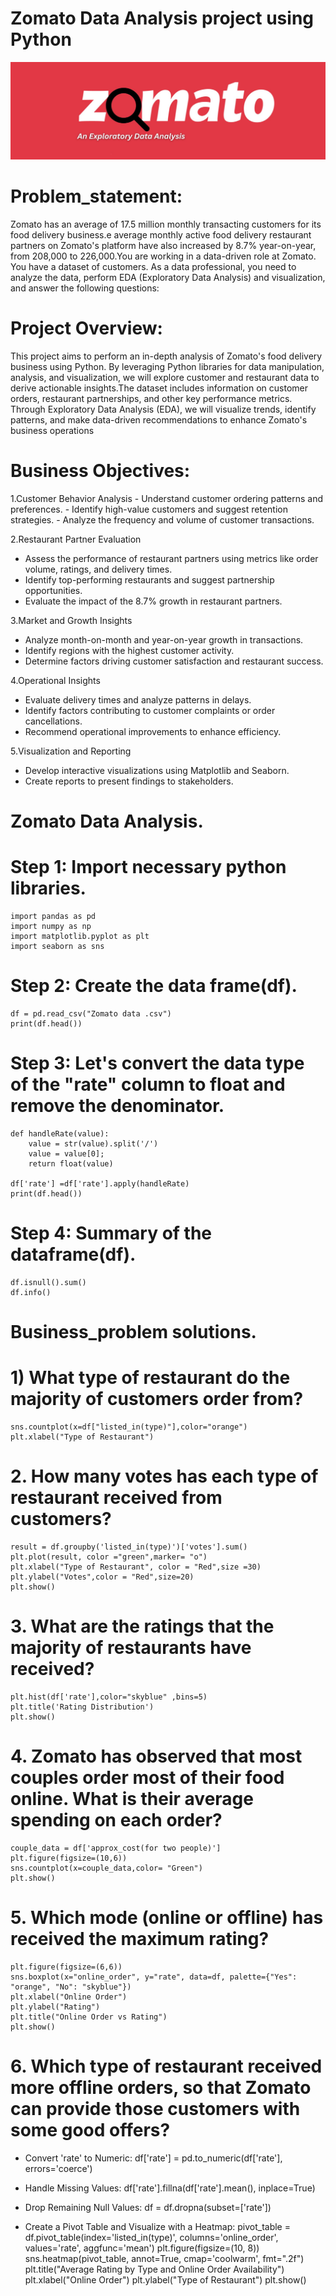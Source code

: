 # Zomato Data Analysis project using Python
![Zomato](https://github.com/Mahadevkempe/Python_projects/blob/main/Zomato_logo.png)

# Problem_statement:
Zomato has an average of 17.5 million monthly transacting customers for its food delivery business.e average monthly active food delivery restaurant partners on Zomato's platform have also increased by 8.7% year-on-year, from 208,000 to 226,000​.You are working in a data-driven role at Zomato. You have a dataset of customers. As a data professional, you need to analyze the data, perform EDA (Exploratory Data Analysis) and visualization, and answer the following questions:

# Project Overview: 
This project aims to perform an in-depth analysis of Zomato's food delivery business using Python. By leveraging Python libraries for data manipulation, analysis, and visualization, we will explore customer and restaurant data to derive actionable insights.The dataset includes information on customer orders, restaurant partnerships, and other key performance metrics. Through Exploratory Data Analysis (EDA), we will visualize trends, identify patterns, and make data-driven recommendations to enhance Zomato's business operations 

# Business Objectives:
1.Customer Behavior Analysis
    - Understand customer ordering patterns and preferences.
    - Identify high-value customers and suggest retention strategies.
    - Analyze the frequency and volume of customer transactions.

2.Restaurant Partner Evaluation
  - Assess the performance of restaurant partners using metrics like order volume, ratings, and delivery times.
  - Identify top-performing restaurants and suggest partnership opportunities.
  - Evaluate the impact of the 8.7% growth in restaurant partners.

3.Market and Growth Insights
  - Analyze month-on-month and year-on-year growth in transactions.
  - Identify regions with the highest customer activity.
  - Determine factors driving customer satisfaction and restaurant success.

4.Operational Insights
  - Evaluate delivery times and analyze patterns in delays.
  - Identify factors contributing to customer complaints or order cancellations.
  - Recommend operational improvements to enhance efficiency.

5.Visualization and Reporting
  - Develop interactive visualizations using Matplotlib and Seaborn.
  - Create reports to present findings to stakeholders.

# Zomato Data Analysis.

# Step 1: Import necessary python libraries.
    import pandas as pd
    import numpy as np 
    import matplotlib.pyplot as plt
    import seaborn as sns

# Step 2: Create the data frame(df).
    df = pd.read_csv("Zomato data .csv")
    print(df.head())

# Step 3: Let's convert the data type of the "rate" column to float and remove the denominator. 
    def handleRate(value):
        value = str(value).split('/')
        value = value[0];
        return float(value)

    df['rate'] =df['rate'].apply(handleRate)
    print(df.head())
    
# Step 4: Summary of the dataframe(df).
    df.isnull().sum()
    df.info() 

# Business_problem solutions.
# 1) What type of restaurant do the majority of customers order from?
    sns.countplot(x=df["listed_in(type)"],color="orange")
    plt.xlabel("Type of Restaurant") 

# 2. How many votes has each type of restaurant received from customers? 
    result = df.groupby('listed_in(type)')['votes'].sum()
    plt.plot(result, color ="green",marker= "o")
    plt.xlabel("Type of Restaurant", color = "Red",size =30) 
    plt.ylabel("Votes",color = "Red",size=20)
    plt.show()

# 3. What are the ratings that the majority of restaurants have received? 
    plt.hist(df['rate'],color="skyblue" ,bins=5)
    plt.title('Rating Distribution')
    plt.show() 

# 4. Zomato has observed that most couples order most of their food online. What is their average spending on each order?
    couple_data = df['approx_cost(for two people)']
    plt.figure(figsize=(10,6))
    sns.countplot(x=couple_data,color= "Green") 
    plt.show() 

# 5. Which mode (online or offline) has received the maximum rating? 
    plt.figure(figsize=(6,6))
    sns.boxplot(x="online_order", y="rate", data=df, palette={"Yes": "orange", "No": "skyblue"})
    plt.xlabel("Online Order")
    plt.ylabel("Rating")
    plt.title("Online Order vs Rating")
    plt.show() 

# 6. Which type of restaurant received more offline orders, so that Zomato can provide those customers with some good offers? 
- Convert 'rate' to Numeric:
        df['rate'] = pd.to_numeric(df['rate'], errors='coerce')

- Handle Missing Values:
        df['rate'].fillna(df['rate'].mean(), inplace=True)

- Drop Remaining Null Values:
        df = df.dropna(subset=['rate']) 

- Create a Pivot Table and  Visualize with a Heatmap:
        pivot_table = df.pivot_table(index='listed_in(type)', columns='online_order', values='rate', aggfunc='mean')
        plt.figure(figsize=(10, 8))
        sns.heatmap(pivot_table, annot=True, cmap='coolwarm', fmt=".2f")
        plt.title("Average Rating by Type and Online Order Availability")
        plt.xlabel("Online Order")
        plt.ylabel("Type of Restaurant")
        plt.show()
    

 

